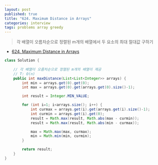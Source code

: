 ```yaml
---
layout: post
published: true
title: "624. Maximum Distance in Arrays"
categories: interview
tags: problems array greedy
---
```


> 각 배열이 오름차순으로 정렬된 m개의 배열에서 두 요소의 최대 절대값 구하기

- [624. Maximum Distance in Arrays](https://leetcode.com/problems/maximum-distance-in-arrays/)

```java
class Solution {
    
    // 각 배열이 오름차순으로 정렬된 m개의 배열이 제공
    // T: O(n)
    public int maxDistance(List<List<Integer>> arrays) {
        int min = arrays.get(0).get(0);
        int max = arrays.get(0).get(arrays.get(0).size()-1);

        int result = Integer.MIN_VALUE;

        for (int i=1; i<arrays.size(); i++) {
            int curmax = arrays.get(i).get(arrays.get(i).size()-1);
            int curmin = arrays.get(i).get(0);
            result = Math.max(result, Math.abs(max - curmin));
            result = Math.max(result, Math.abs(min - curmax));

            max = Math.max(max, curmax);
            min = Math.min(min, curmin);
        }

        return result;
    }
}
```